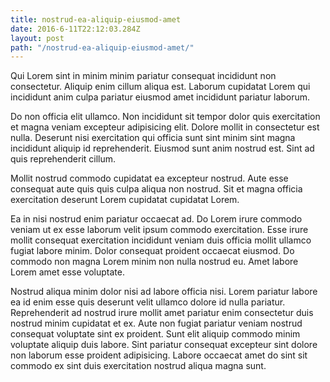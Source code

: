 ```yaml
---
title: nostrud-ea-aliquip-eiusmod-amet
date: 2016-6-11T22:12:03.284Z
layout: post
path: "/nostrud-ea-aliquip-eiusmod-amet/"
---
```


Qui Lorem sint in minim minim pariatur consequat incididunt non consectetur. Aliquip enim cillum aliqua est. Laborum cupidatat Lorem qui incididunt anim culpa pariatur eiusmod amet incididunt pariatur laborum.

Do non officia elit ullamco. Non incididunt sit tempor dolor quis exercitation et magna veniam excepteur adipisicing elit. Dolore mollit in consectetur est nulla. Deserunt nisi exercitation qui officia sunt sint minim sint magna incididunt aliquip id reprehenderit. Eiusmod sunt anim nostrud est. Sint ad quis reprehenderit cillum.

Mollit nostrud commodo cupidatat ea excepteur nostrud. Aute esse consequat aute quis quis culpa aliqua non nostrud. Sit et magna officia exercitation deserunt Lorem cupidatat cupidatat Lorem.

Ea in nisi nostrud enim pariatur occaecat ad. Do Lorem irure commodo veniam ut ex esse laborum velit ipsum commodo exercitation. Esse irure mollit consequat exercitation incididunt veniam duis officia mollit ullamco fugiat labore minim. Dolor consequat proident occaecat eiusmod. Do commodo non magna Lorem minim non nulla nostrud eu. Amet labore Lorem amet esse voluptate.

Nostrud aliqua minim dolor nisi ad labore officia nisi. Lorem pariatur labore ea id enim esse quis deserunt velit ullamco dolore id nulla pariatur. Reprehenderit ad nostrud irure mollit amet pariatur enim consectetur duis nostrud minim cupidatat et ex. Aute non fugiat pariatur veniam nostrud consequat voluptate sint ex proident. Sunt elit aliquip commodo minim voluptate aliquip duis labore. Sint pariatur consequat excepteur sint dolore non laborum esse proident adipisicing. Labore occaecat amet do sint sit commodo ex sint duis exercitation nostrud aliqua magna sunt.